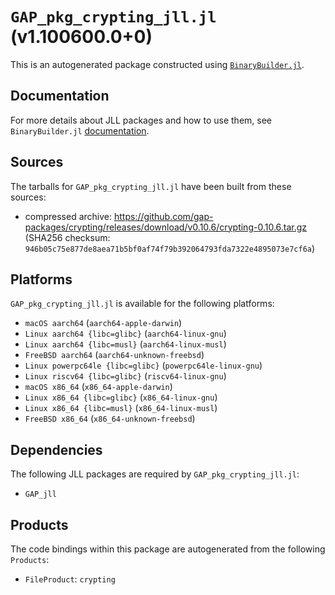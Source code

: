 # `GAP_pkg_crypting_jll.jl` (v1.100600.0+0)

This is an autogenerated package constructed using [`BinaryBuilder.jl`](https://github.com/JuliaPackaging/BinaryBuilder.jl).

## Documentation

For more details about JLL packages and how to use them, see `BinaryBuilder.jl` [documentation](https://docs.binarybuilder.org/stable/jll/).

## Sources

The tarballs for `GAP_pkg_crypting_jll.jl` have been built from these sources:

* compressed archive: https://github.com/gap-packages/crypting/releases/download/v0.10.6/crypting-0.10.6.tar.gz (SHA256 checksum: `946b05c75e877de8aea71b5bf0af74f79b392064793fda7322e4895073e7cf6a`)

## Platforms

`GAP_pkg_crypting_jll.jl` is available for the following platforms:

* `macOS aarch64` (`aarch64-apple-darwin`)
* `Linux aarch64 {libc=glibc}` (`aarch64-linux-gnu`)
* `Linux aarch64 {libc=musl}` (`aarch64-linux-musl`)
* `FreeBSD aarch64` (`aarch64-unknown-freebsd`)
* `Linux powerpc64le {libc=glibc}` (`powerpc64le-linux-gnu`)
* `Linux riscv64 {libc=glibc}` (`riscv64-linux-gnu`)
* `macOS x86_64` (`x86_64-apple-darwin`)
* `Linux x86_64 {libc=glibc}` (`x86_64-linux-gnu`)
* `Linux x86_64 {libc=musl}` (`x86_64-linux-musl`)
* `FreeBSD x86_64` (`x86_64-unknown-freebsd`)

## Dependencies

The following JLL packages are required by `GAP_pkg_crypting_jll.jl`:

* `GAP_jll`

## Products

The code bindings within this package are autogenerated from the following `Products`:

* `FileProduct`: `crypting`
